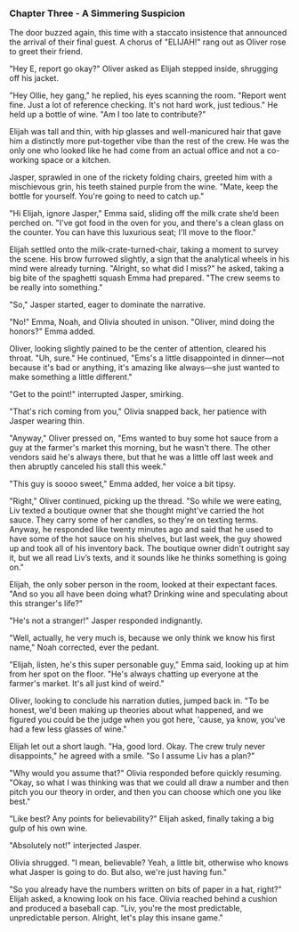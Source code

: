 ### Chapter Three - A Simmering Suspicion
The door buzzed again, this time with a staccato insistence that announced the arrival of their final guest. A chorus of "ELIJAH!" rang out as Oliver rose to greet their friend.

"Hey E, report go okay?" Oliver asked as Elijah stepped inside, shrugging off his jacket.

"Hey Ollie, hey gang," he replied, his eyes scanning the room. "Report went fine. Just a lot of reference checking. It's not hard work, just tedious." He held up a bottle of wine. "Am I too late to contribute?"

Elijah was tall and thin, with hip glasses and well-manicured hair that gave him a distinctly more put-together vibe than the rest of the crew. He was the only one who looked like he had come from an actual office and not a co-working space or a kitchen.

Jasper, sprawled in one of the rickety folding chairs, greeted him with a mischievous grin, his teeth stained purple from the wine. "Mate, keep the bottle for yourself. You're going to need to catch up."

"Hi Elijah, ignore Jasper," Emma said, sliding off the milk crate she’d been perched on. "I've got food in the oven for you, and there's a clean glass on the counter. You can have this luxurious seat; I'll move to the floor."

Elijah settled onto the milk-crate-turned-chair, taking a moment to survey the scene. His brow furrowed slightly, a sign that the analytical wheels in his mind were already turning. "Alright, so what did I miss?" he asked, taking a big bite of the spaghetti squash Emma had prepared. "The crew seems to be really into something."

"So," Jasper started, eager to dominate the narrative.

"No!" Emma, Noah, and Olivia shouted in unison. "Oliver, mind doing the honors?" Emma added.

Oliver, looking slightly pained to be the center of attention, cleared his throat. "Uh, sure." He continued, "Ems's a little disappointed in dinner—not because it's bad or anything, it's amazing like always—she just wanted to make something a little different."

"Get to the point!" interrupted Jasper, smirking.

"That's rich coming from you," Olivia snapped back, her patience with Jasper wearing thin.

"Anyway," Oliver pressed on, "Ems wanted to buy some hot sauce from a guy at the farmer's market this morning, but he wasn't there. The other vendors said he's always there, but that he was a little off last week and then abruptly canceled his stall this week."

"This guy is soooo sweet," Emma added, her voice a bit tipsy.

"Right," Oliver continued, picking up the thread. "So while we were eating, Liv texted a boutique owner that she thought might've carried the hot sauce. They carry some of her candles, so they're on texting terms. Anyway, he responded like twenty minutes ago and said that he used to have some of the hot sauce on his shelves, but last week, the guy showed up and took all of his inventory back. The boutique owner didn't outright say it, but we all read Liv’s texts, and it sounds like he thinks something is going on."

Elijah, the only sober person in the room, looked at their expectant faces. "And so you all have been doing what? Drinking wine and speculating about this stranger's life?"

"He's not a stranger!" Jasper responded indignantly.

"Well, actually, he very much is, because we only think we know his first name," Noah corrected, ever the pedant.

"Elijah, listen, he's this super personable guy," Emma said, looking up at him from her spot on the floor. "He's always chatting up everyone at the farmer's market. It's all just kind of weird."

Oliver, looking to conclude his narration duties, jumped back in. "To be honest, we'd been making up theories about what happened, and we figured you could be the judge when you got here, 'cause, ya know, you've had a few less glasses of wine."

Elijah let out a short laugh. "Ha, good lord. Okay. The crew truly never disappoints," he agreed with a smile. "So I assume Liv has a plan?"

"Why would you assume that?" Olivia responded before quickly resuming. "Okay, so what I was thinking was that we could all draw a number and then pitch you our theory in order, and then you can choose which one you like best."

"Like best? Any points for believability?" Elijah asked, finally taking a big gulp of his own wine.

"Absolutely not!" interjected Jasper.

Olivia shrugged. "I mean, believable? Yeah, a little bit, otherwise who knows what Jasper is going to do. But also, we're just having fun."

"So you already have the numbers written on bits of paper in a hat, right?" Elijah asked, a knowing look on his face. Olivia reached behind a cushion and produced a baseball cap. "Liv, you're the most predictable, unpredictable person. Alright, let's play this insane game."